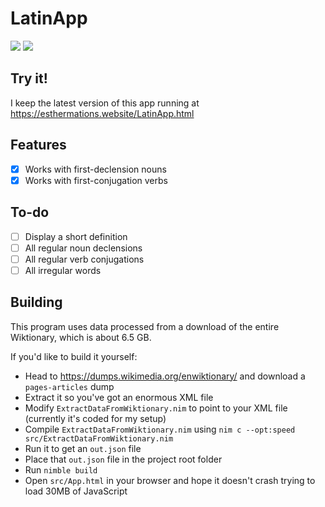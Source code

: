# LatinApp
![](https://img.shields.io/badge/👑-Nim-FFE220)
![](https://img.shields.io/badge/🏺-Lingua%20Latīna-B57EDC)

## Try it!

I keep the latest version of this app running at https://esthermations.website/LatinApp.html

## Features

 - [x] Works with first-declension nouns
 - [x] Works with first-conjugation verbs

## To-do

 - [ ] Display a short definition
 - [ ] All regular noun declensions
 - [ ] All regular verb conjugations
 - [ ] All irregular words

## Building

This program uses data processed from a download of the entire Wiktionary, which is about 6.5 GB.

If you'd like to build it yourself:

 * Head to https://dumps.wikimedia.org/enwiktionary/ and download a `pages-articles` dump
 * Extract it so you've got an enormous XML file
 * Modify `ExtractDataFromWiktionary.nim` to point to your XML file (currently it's coded for my setup)
 * Compile `ExtractDataFromWiktionary.nim` using `nim c --opt:speed src/ExtractDataFromWiktionary.nim`
 * Run it to get an `out.json` file
 * Place that `out.json` file in the project root folder
 * Run `nimble build`
 * Open `src/App.html` in your browser and hope it doesn't crash trying to load 30MB of JavaScript
